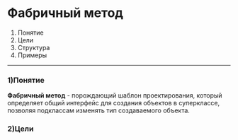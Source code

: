 # Фабричный метод
1. Понятие
2. Цели
3. Структура
4. Примеры

------------

### **1)Понятие**
**Фабричный метод** - порождающий шаблон проектирования, который определяет общий интерфейс для создания объектов в суперклассе, позволяя подклассам изменять тип создаваемого объекта.

### **2)Цели**